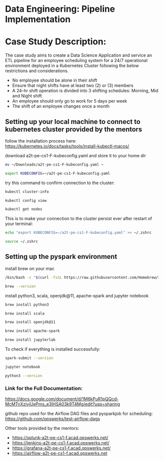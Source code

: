 # Data Engineering: Pipeline Implementation
# Case Study Description: 
The case study aims to create a Data Science Application and service an ETL pipeline for an employee scheduling system for a 24/7 operational environment deployed in a Kubernetes Cluster following the below restrictions and considerations.
  * No employee should be alone in their shift
  * Ensure that night shifts have at least two (2) or (3) members
  * A 24-hr shift operation is divided into 3 shifting schedules: Morning, Mid and Night shift
  * An employee should only go to work for 5 days per week
  * The shift of an employee changes once a month

## Setting up your local machine to connect to kubernetes cluster provided by the mentors
follow the installation process here:
https://kubernetes.io/docs/tasks/tools/install-kubectl-macos/

download a2t-pe-cs1-F-kubeconfig.yaml and store it to your home dir
```sh
mv ~/Downloads/a2t-pe-cs1-F-kubeconfig.yaml ~
```
```sh
export KUBECONFIG=~/a2t-pe-cs1-F-kubeconfig.yaml
```
try this command to confirm connection to the cluster:
```sh
kubectl cluster-info
```
```sh
kubectl config view
```
```sh
kubectl get nodes
```
This is to make your connection to the cluster persist ever after restart of your terminal:
```sh
echo "export KUBECONFIG=~/a2t-pe-cs1-F-kubeconfig.yaml" >> ~/.zshrc
```
```sh
source ~/.zshrc
```







## Setting up the pyspark environment
install brew on your mac 
```bash
/bin/bash -c "$(curl -fsSL https://raw.githubusercontent.com/Homebrew/install/HEAD/install.sh)"
```
```sh
brew --version
```
install python3, scala, openjdk@11, apache-spark and jupyter notebook
```sh
brew install python3
```
```sh
brew install scala
```
```sh
brew install openjdk@11
```
```sh
brew install apache-spark
```
```sh
brew install jupyterlab
```

To check if everything is installed successfully:
```sh
spark-submit --version
```
```sh
jupyter notebook
```
```sh
python3 --version
```

### Link for the Full Documentation:
https://docs.google.com/document/d/1M6kPuR1pQQcd-McMTnXzjviUePms_e3lHSA03k9T4Mg/edit?usp=sharing

github repo used for the Airflow DAG files and pysparkjob for scheduling: https://github.com/opswerks/test-airflow-dags

Other tools provided by the mentors:
  * https://splunk-a2t-pe-cs1-f.acad.opswerks.net/
  * https://jenkins-a2t-pe-cs1-f.acad.opswerks.net/
  * https://grafana-a2t-pe-cs1-f.acad.opswerks.net/
  * https://airflow-a2t-pe-cs1-f.acad.opswerks.net








